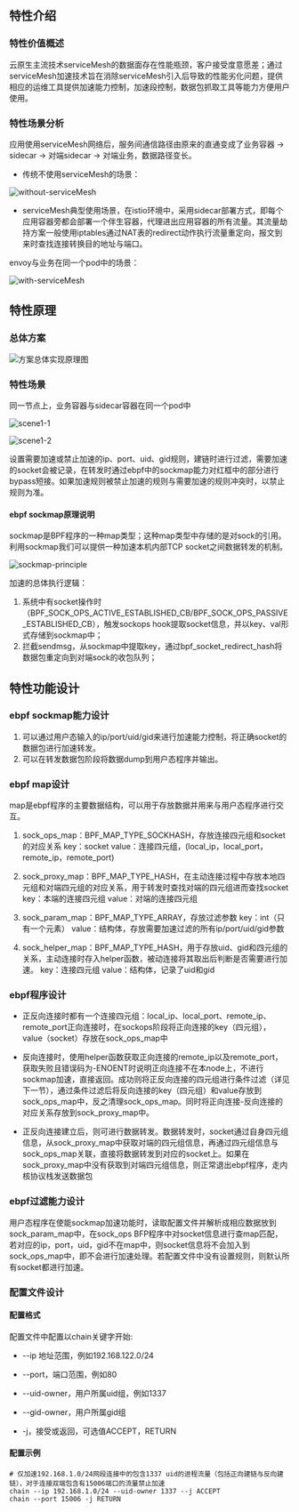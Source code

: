 ## 特性介绍

### 特性价值概述

云原生主流技术serviceMesh的数据面存在性能瓶颈，客户接受度意愿差；通过serviceMesh加速技术旨在消除serviceMesh引入后导致的性能劣化问题，提供相应的运维工具提供加速能力控制，加速段控制，数据包抓取工具等能力方便用户使用。

### 特性场景分析

应用使用serviceMesh网络后，服务间通信路径由原来的直通变成了业务容器 -> sidecar -> 对端sidecar -> 对端业务，数据路径变长。

- 传统不使用serviceMesh的场景：

![without-serviceMesh](pics/without-serviceMesh.png)

- serviceMesh典型使用场景，在istio环境中，采用sidecar部署方式，即每个应用容器旁都会部署一个伴生容器，代理进出应用容器的所有流量。其流量劫持方案一般使用iptables通过NAT表的redirect动作执行流量重定向，报文到来时查找连接转换目的地址与端口。

envoy与业务在同一个pod中的场景：

![with-serviceMesh](pics/with-serviceMesh.png)

## 特性原理

### 总体方案

![方案总体实现原理图](pics/overall-arch.png)

### 特性场景

同一节点上，业务容器与sidecar容器在同一个pod中

![scene1-1](pics/scene1-1.png)

![scene1-2](pics/scene1-2.png)

设置需要加速或禁止加速的ip、port、uid、gid规则，建链时进行过滤，需要加速的socket会被记录，在转发时通过ebpf中的sockmap能力对红框中的部分进行bypass短接。如果加速规则被禁止加速的规则与需要加速的规则冲突时，以禁止规则为准。

#### ebpf sockmap原理说明

sockmap是BPF程序的一种map类型；这种map类型中存储的是对sock的引用。利用sockmap我们可以提供一种加速本机内部TCP socket之间数据转发的机制。

![sockmap-principle](pics/sockmap-principle.png)

加速的总体执行逻辑：

1. 系统中有socket操作时（BPF_SOCK_OPS_ACTIVE_ESTABLISHED_CB/BPF_SOCK_OPS_PASSIVE_ESTABLISHED_CB），触发sockops hook提取socket信息，并以key、val形式存储到sockmap中；
2. 拦截sendmsg，从sockmap中提取key，通过bpf_socket_redirect_hash将数据包重定向到对端sock的收包队列；

## 特性功能设计

### ebpf sockmap能力设计

1. 可以通过用户态输入的ip/port/uid/gid来进行加速能力控制，将正确socket的数据包进行加速转发。
2. 可以在转发数据包阶段将数据dump到用户态程序并输出。

### ebpf map设计

map是ebpf程序的主要数据结构，可以用于存放数据并用来与用户态程序进行交互。

1. sock_ops_map：BPF_MAP_TYPE_SOCKHASH，存放连接四元组和socket的对应关系
 key：socket
 value：连接四元组，(local_ip，local_port，remote_ip，remote_port)

2. sock_proxy_map：BPF_MAP_TYPE_HASH，在主动连接过程中存放本地四元组和对端四元组的对应关系，用于转发时查找对端的四元组进而查找socket
 key：本端的连接四元组
 value：对端的连接四元组

3. sock_param_map：BPF_MAP_TYPE_ARRAY，存放过滤参数
 key：int（只有一个元素）
 value：结构体，存放需要加速过滤的所有ip/port/uid/gid参数

4. sock_helper_map：BPF_MAP_TYPE_HASH，用于存放uid、gid和四元组的关系，主动连接时存入helper函数，被动连接将其取出后判断是否需要进行加速。
 key：连接四元组
 value：结构体，记录了uid和gid

### ebpf程序设计

- 正反向连接时都有一个连接四元组：local_ip、local_port、remote_ip、remote_port正向连接时，在sockops阶段将正向连接的key（四元组），value（socket）存放在sock_ops_map中

- 反向连接时，使用helper函数获取正向连接的remote_ip以及remote_port，获取失败且错误码为-ENOENT时说明正向连接不在本node上，不进行sockmap加速，直接返回。成功则将正反向连接的四元组进行条件过滤（详见下一节），通过条件过滤后将反向连接的key（四元组）和value存放到sock_ops_map中，反之清理sock_ops_map。同时将正向连接-反向连接的对应关系存放到sock_proxy_map中。

- 正反向连接建立后，则可进行数据转发。数据转发时，socket通过自身四元组信息，从sock_proxy_map中获取对端的四元组信息，再通过四元组信息与sock_ops_map关联，直接将数据转发到对应的socket上。如果在sock_proxy_map中没有获取到对端四元组信息，则正常退出ebpf程序，走内核协议栈发送数据包

### ebpf过滤能力设计

用户态程序在使能sockmap加速功能时，读取配置文件并解析成相应数据放到sock_param_map中，在sock_ops BFP程序中对socket信息进行查map匹配，若对应的ip，port，uid，gid不在map中，则socket信息将不会加入到sock_ops_map中，即不会进行加速处理。若配置文件中没有设置规则，则默认所有socket都进行加速。

### 配置文件设计

#### 配置格式

配置文件中配置以chain关键字开始:

- --ip 地址范围，例如192.168.122.0/24

- --port，端口范围，例如80

- --uid-owner，用户所属uid组，例如1337

- --gid-owner，用户所属gid组

- -j，接受或返回，可选值ACCEPT，RETURN

#### 配置示例

```text
# 仅加速192.168.1.0/24网段连接中的包含1337 uid的进程流量（包括正向建链与反向建链），对于连接双端包含有15006端口的流量禁止加速
chain --ip 192.168.1.0/24 --uid-owner 1337 --j ACCEPT
chain --port 15006 -j RETURN
```
